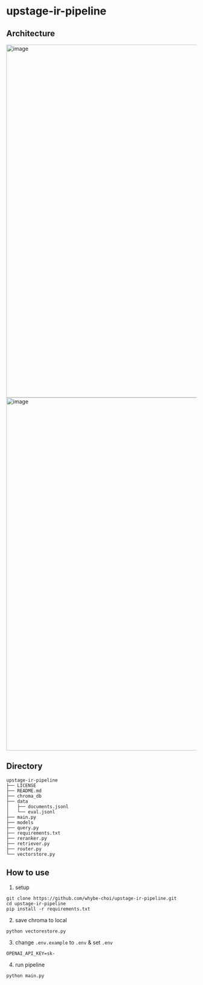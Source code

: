 # upstage-ir-pipeline

## Architecture
<img width="935" alt="image" src="https://github.com/whybe-choi/upstage-ir-pipeline/assets/64704608/bb815f43-247d-4120-bc03-cf98b5627dd8">

<img width="935" alt="image" src="https://github.com/whybe-choi/upstage-ir-pipeline/assets/64704608/5ec48736-5918-40a9-9c3a-d7e98d55f96a">

## Directory
```
upstage-ir-pipeline
├── LICENSE
├── README.md
├── chroma_db
├── data
│   ├── documents.jsonl
│   └── eval.jsonl
├── main.py
├── models
├── query.py
├── requirements.txt
├── reranker.py
├── retriever.py
├── router.py
└── vectorstore.py
```

## How to use
1. setup
```
git clone https://github.com/whybe-choi/upstage-ir-pipeline.git
cd upstage-ir-pipeline
pip install -r requirements.txt
```
2. save chroma to local
```
python vectorestore.py
```

3. change `.env.example` to `.env` & set `.env`
```
OPENAI_API_KEY=sk-
```
4. run pipeline
```
python main.py
```